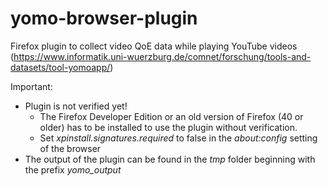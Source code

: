 # yomo-browser-plugin
Firefox plugin to collect video QoE data while playing YouTube videos
(https://www.informatik.uni-wuerzburg.de/comnet/forschung/tools-and-datasets/tool-yomoapp/)


Important: 
- Plugin is not verified yet!   
  - The Firefox Developer Edition or an old version of Firefox (40 or older) has to be installed to use the plugin without verification.
  - Set *xpinstall.signatures.required* to false in the *about:config* setting of the browser 
- The output of the plugin can be found in the *tmp* folder beginning with the prefix *yomo_output*
